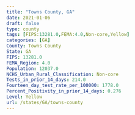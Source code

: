 ```yaml
---
title: "Towns County, GA"
date: 2021-01-06
draft: false
type: county
tags: [FIPS:13281.0,FEMA:4.0,Non-core,Yellow]
categories: [GA]
County: Towns County
State: GA
FIPS: 13281.0
FEMA_Region: 4.0
Population: 12037.0
NCHS_Urban_Rural_Classification: Non-core
Tests_in_prior_14_days: 214.0
Fourteen_day_test_rate_per_100000: 1778.0
Percent_Positivity_in_prior_14_days: 0.276
Level: Yellow
url: /states/GA/towns-county
---
```



